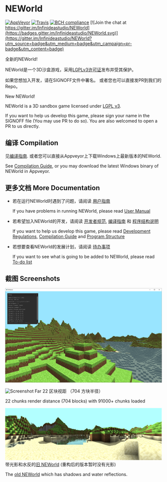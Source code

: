 # NEWorld
[![AppVeyor](https://img.shields.io/appveyor/ci/harrynull/NEWorld/refactor.svg?label=Windows)](https://ci.appveyor.com/project/harrynull/NEWorld)
[![Travis](https://img.shields.io/travis/Infinideastudio/NEWorld/refactor.svg?label=Linux)](https://travis-ci.org/Infinideastudio/NEWorld)
[![BCH compliance](https://bettercodehub.com/edge/badge/Infinideastudio/NEWorld?branch=refactor)](https://bettercodehub.com/)
[![Join the chat at https://gitter.im/Infinideastudio/NEWorld](https://badges.gitter.im/Infinideastudio/NEWorld.svg)](https://gitter.im/Infinideastudio/NEWorld?utm_source=badge&utm_medium=badge&utm_campaign=pr-badge&utm_content=badge)

全新的NEWorld!  

NEWorld是一个3D沙盒游戏，采用[LGPLv3许可证](http://www.gnu.org/licenses/lgpl.html)发布并受其保护。  

如果您想加入开发，请在SIGNOFF文件中署名。  或者您也可以直接发PR到我们的Repo。

New NEWorld!

NEWorld is a 3D sandbox game licensed under [LGPL v3](http://www.gnu.org/licenses/lgpl.html).

If you want to help us develop this game, please sign your name in the SIGNOFF file (You may use PR to do so). You are also welcomed to open a PR to us directly.

## 编译 Compilation
见[编译指南](doc/installation.md). 或者您可以直接从Appveyor上下载Windows上最新版本的NEWorld.

See [Compilation Guide](doc/installation.md), or you may download the latest Windows binary of NEWorld in Appveyor.

## 更多文档 More Documentation

* 若在运行NEWorld时遇到了问题，请阅读 [用户指南](doc/usermanual.md)

  If you have problems in running NEWorld, please read  [User Manual](doc/usermanual.md)

* 若希望加入NEWorld的开发，请阅读 [开发者规范](doc/regulations.md), [编译指南](doc/installation.md) 和 [程序结构说明](doc/structure.md)

  If you want to help us develop this game, please read  [Development Regulations](doc/regulations.md), [Compilation Guide](doc/installation.md) and [Program Structure](doc/structure.md)

* 若想要查看NEWorld的发展计划，请阅读 [待办事项](https://github.com/Infinideastudio/NEWorld/issues/46)

  If you want to see what is going to be added to NEWorld, please read [To-do list](https://github.com/Infinideastudio/NEWorld/issues/46)

## 截图 Screenshots

![Screenshot1](Docs/screenshot.png)

![Screenshot Far](https://distribute.newinfinideas.org/pictures/far.png)
22 区块视距 （704 方块半径）

22 chunks render distance (704 blocks) with 91000+ chunks loaded

![Screenshot Old](Docs/old.png)
带光影和水反的[旧 NEWorld](https://github.com/Infinideastudio/NEWorldOld/tree/0.5.0) (重构后的版本暂时没有光影)

The [old NEWorld](https://github.com/Infinideastudio/NEWorldOld/tree/0.5.0) which has shadows and water reflections.